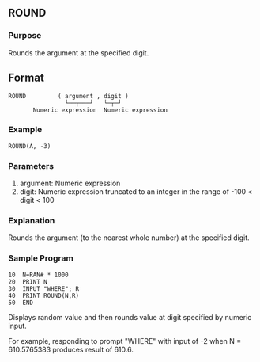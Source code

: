 ## ROUND

### Purpose
Rounds the argument at the specified digit.

## Format
```basic
ROUND         ( argument , digit )
                └──┬───┘   └─┬─┘ 
       Numeric expression  Numeric expression
```

### Example
```basic
ROUND(A, -3)
```

### Parameters
1. argument: Numeric expression
2. digit: Numeric expression truncated to an integer in the range
   of -100 < digit < 100

### Explanation
Rounds the argument (to the nearest whole number) at the specified digit.

### Sample Program
```basic
10  N=RAN# * 1000
20  PRINT N
30  INPUT "WHERE"; R
40  PRINT ROUND(N,R)
50  END
```
Displays random value and then rounds value at digit specified by 
numeric input.

For example, responding to prompt "WHERE" with input of -2 when
N = 610.5765383 produces result of 610.6.
